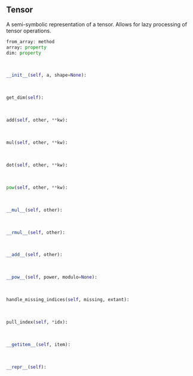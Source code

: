 ## <a id="McUtils.Zachary.LazyTensors.Tensor">Tensor</a>
A semi-symbolic representation of a tensor. Allows for lazy processing of tensor operations.

```python
from_array: method
array: property
dim: property
```
<a id="McUtils.Zachary.LazyTensors.Tensor.__init__">&nbsp;</a>
```python
__init__(self, a, shape=None): 
```

<a id="McUtils.Zachary.LazyTensors.Tensor.get_dim">&nbsp;</a>
```python
get_dim(self): 
```

<a id="McUtils.Zachary.LazyTensors.Tensor.add">&nbsp;</a>
```python
add(self, other, **kw): 
```

<a id="McUtils.Zachary.LazyTensors.Tensor.mul">&nbsp;</a>
```python
mul(self, other, **kw): 
```

<a id="McUtils.Zachary.LazyTensors.Tensor.dot">&nbsp;</a>
```python
dot(self, other, **kw): 
```

<a id="McUtils.Zachary.LazyTensors.Tensor.pow">&nbsp;</a>
```python
pow(self, other, **kw): 
```

<a id="McUtils.Zachary.LazyTensors.Tensor.__mul__">&nbsp;</a>
```python
__mul__(self, other): 
```

<a id="McUtils.Zachary.LazyTensors.Tensor.__rmul__">&nbsp;</a>
```python
__rmul__(self, other): 
```

<a id="McUtils.Zachary.LazyTensors.Tensor.__add__">&nbsp;</a>
```python
__add__(self, other): 
```

<a id="McUtils.Zachary.LazyTensors.Tensor.__pow__">&nbsp;</a>
```python
__pow__(self, power, modulo=None): 
```

<a id="McUtils.Zachary.LazyTensors.Tensor.handle_missing_indices">&nbsp;</a>
```python
handle_missing_indices(self, missing, extant): 
```

<a id="McUtils.Zachary.LazyTensors.Tensor.pull_index">&nbsp;</a>
```python
pull_index(self, *idx): 
```

<a id="McUtils.Zachary.LazyTensors.Tensor.__getitem__">&nbsp;</a>
```python
__getitem__(self, item): 
```

<a id="McUtils.Zachary.LazyTensors.Tensor.__repr__">&nbsp;</a>
```python
__repr__(self): 
```

